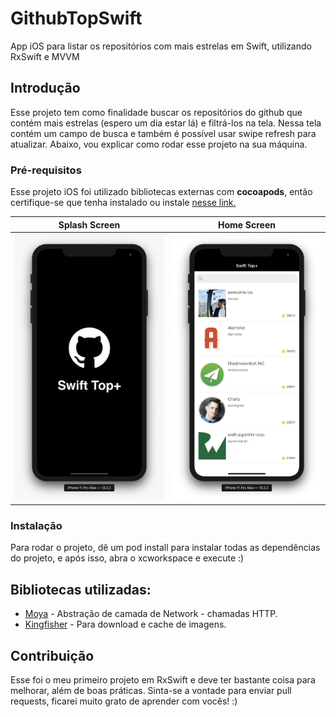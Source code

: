 # GithubTopSwift

App iOS para listar os repositórios com mais estrelas em Swift, utilizando RxSwift e MVVM

## Introdução

Esse projeto tem como finalidade buscar os repositórios do github que contém mais estrelas (espero um dia estar lá) e filtrá-los na tela.
Nessa tela contém um campo de busca e também é possível usar swipe refresh para atualizar.
Abaixo, vou explicar como rodar esse projeto na sua máquina.

### Pré-requisitos

Esse projeto iOS foi utilizado bibliotecas externas com **cocoapods**, então certifique-se que tenha instalado ou instale [nesse link.](https://guides.cocoapods.org/using/getting-started.html)

|                       Splash Screen                       |              Home Screen              |
| :-------------------------------------------------------: | :-----------------------------------: |
| ![splashScreen](readme-images/splashScreen-topswift.jpeg) | ![homescreen](readme-images/home.png) |

### Instalação

Para rodar o projeto, dê um pod install para instalar todas as dependências do projeto, e após isso, abra o xcworkspace e execute :)

## Bibliotecas utilizadas:

- [Moya](https://github.com/Moya/Moya) - Abstração de camada de Network - chamadas HTTP.
- [Kingfisher](https://github.com/onevcat/Kingfisher) - Para download e cache de imagens.

## Contribuição

Esse foi o meu primeiro projeto em RxSwift e deve ter bastante coisa para melhorar, além de boas práticas. Sinta-se a vontade para enviar pull requests, ficarei muito grato de aprender com vocês! :)
